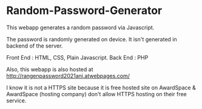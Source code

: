 # Random-Password-Generator
This webapp generates a random password via Javascript.

The password is randomly generated on device. It isn't generated in backend of the server.

Front End : HTML, CSS, Plain Javascript. 
Back End : PHP

Also, this webapp is also hosted at http://rangenpassword2021ani.atwebpages.com/

I know it is not a HTTPS site because it is free hosted site on AwardSpace & AwardSpace (hosting company) don't allow HTTPS hosting on their free service. 
